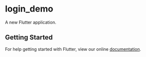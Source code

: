 # login_demo

A new Flutter application.

## Getting Started

For help getting started with Flutter, view our online
[documentation](https://flutter.io/).
